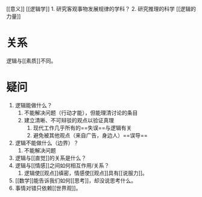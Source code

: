 [[意义]] 
[[逻辑学]] 
	1. 研究客观事物发展规律的学科？
	2. 研究推理的科学
[[逻辑的力量]] 
# 关系
逻辑与[[素质]]不同。

# 疑问
1. 逻辑能做什么？
	1. 不能解决问题（行动才能），但能理清讨论的条目
	2. 建立清晰、不可辩驳的观点以验证真理
		1. 现代工作几乎所有的==失误==与逻辑有关
		2. 避免被其他观点（来自广告，身边人）==误导== 
2. 逻辑不能做什么（边界）？
	1. 不能解决问题
3. 逻辑与[[直觉]]的关系是什么？
4. 逻辑与[[情感]]之间如何相互作用/关系？
	1. 逻辑使[[观点]]缜密，情感使[[观点]]具有[[说服力]]。
5. [[数学]]能告诉我们如何[[思考]]，却没说思考什么。
6. 事情对错只依赖[[世界观]]。